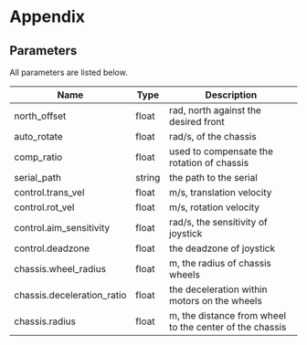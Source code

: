 # Appendix

## Parameters

All parameters are listed below.

| Name                       | Type   | Description                                             |
|----------------------------|--------|---------------------------------------------------------|
| north_offset               | float  | rad, north against the desired front                    |
| auto_rotate                | float  | rad/s, of the chassis                                   |
| comp_ratio                 | float  | used to compensate the rotation of chassis              |
| serial_path                | string | the path to the serial                                  |
| control.trans_vel          | float  | m/s, translation velocity                               |
| control.rot_vel            | float  | m/s, rotation velocity                                  |
| control.aim_sensitivity    | float  | rad/s, the sensitivity of joystick                      |
| control.deadzone           | float  | the deadzone of joystick                                |
| chassis.wheel_radius       | float  | m, the radius of chassis wheels                         |
| chassis.deceleration_ratio | float  | the deceleration within motors on the wheels            |
| chassis.radius             | float  | m, the distance from wheel to the center of the chassis |